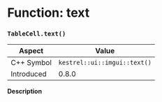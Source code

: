 
# Function: text
### `TableCell.text()`

| Aspect | Value |
| --- | --- |
| C++ Symbol | `kestrel::ui::imgui::text()` |
| Introduced | 0.8.0 |

**Description**


